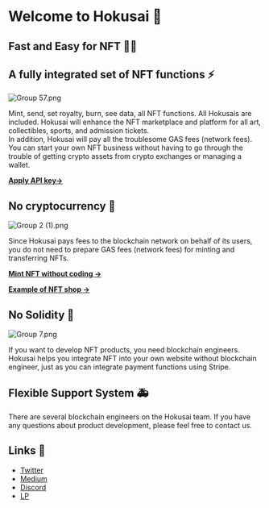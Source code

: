 # Welcome to Hokusai 👋

## Fast and Easy for NFT 🌊🗻

## A fully integrated set of NFT functions ⚡️
![Group 57.png](https://stoplight.io/api/v1/projects/cHJqOjg0NjEy/images/7bCnxmp6awk)


Mint, send, set royalty, burn, see data, all NFT functions. All Hokusais are included. Hokusai will enhance the NFT marketplace and platform for all art, collectibles, sports, and admission tickets.  
In addition, Hokusai will pay all the troublesome GAS fees (network fees). You can start your own NFT business without having to go through the trouble of getting crypto assets from crypto exchanges or managing a wallet.

[**Apply API key→**
](https://0xhokusai.notion.site/Hokusai-API-Application-form-a6d8118d416b41d88632396e3156cddb)

## No cryptocurrency 🥳
![Group 2 (1).png](https://stoplight.io/api/v1/projects/cHJqOjg0NjEy/images/lTqY2CtzOP8)

Since Hokusai pays fees to the blockchain network on behalf of its users, you do not need to prepare GAS fees (network fees) for minting and transferring NFTs.


**[Mint NFT without coding →](https://client.hokusai.app/)**

**[Example of NFT shop →](https://hokusai-nft-starter-kit.web.app/)**

## No Solidity 🥷
![Group 7.png](https://stoplight.io/api/v1/projects/cHJqOjg0NjEy/images/OLzKLfDx3RM)

If you want to develop NFT products, you need blockchain engineers. Hokusai helps you integrate NFT into your own website without blockchain engineer, just as you can integrate payment functions using Stripe.

## Flexible Support System 🚑
There are several blockchain engineers on the Hokusai team. If you have any questions about product development, please feel free to contact us. 

## Links 🔗
- [Twitter](https://twitter.com/0xHokusai)  
- [Medium](https://0xhokusai.medium.com/)   
- [Discord](https://discord.gg/8HGXXpFRdv)  
- [LP](https://hokusai.app/) 
 
